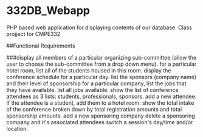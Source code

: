 # 332DB_Webapp
PHP based web application for displaying contents of our database. Class projject for CMPE332

##Functional Requirements

###display all members of a particular organizing sub-committee  (allow the user to choose the sub-committee from a drop down menu).
for a particular hotel room, list all of the students housed in this room.
display the conference schedule for a particular day.
list the sponsors (company name) and their level of sponsorship
for a particular company, list the jobs that they have available.
list all jobs available.
show the list of conference attendees as 3 lists: students, professionals, sponsors.
add a new attendee.  If the attendee is a student, add them to a hotel room. 
show the total intake of the conference broken down by total registration amounts and total sponsorship amounts.
add a new sponsoring company
delete a sponsoring company and it's associated attendees
switch a session's day/time and/or location.

